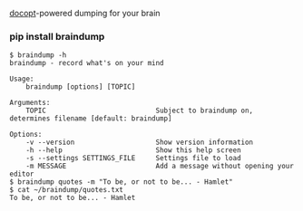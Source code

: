 [docopt](https://github.com/docopt/docopt)-powered dumping for your brain

### pip install braindump

```
$ braindump -h
braindump - record what's on your mind

Usage:
    braindump [options] [TOPIC]

Arguments:
    TOPIC                           Subject to braindump on, determines filename [default: braindump]

Options:
    -v --version                    Show version information
    -h --help                       Show this help screen
    -s --settings SETTINGS_FILE     Settings file to load
    -m MESSAGE                      Add a message without opening your editor
$ braindump quotes -m "To be, or not to be... - Hamlet"
$ cat ~/braindump/quotes.txt
To be, or not to be... - Hamlet
```
